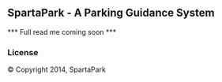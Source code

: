 ## SpartaPark - A Parking Guidance System

*** Full read me coming soon ***

### License

&copy; Copyright 2014, SpartaPark
